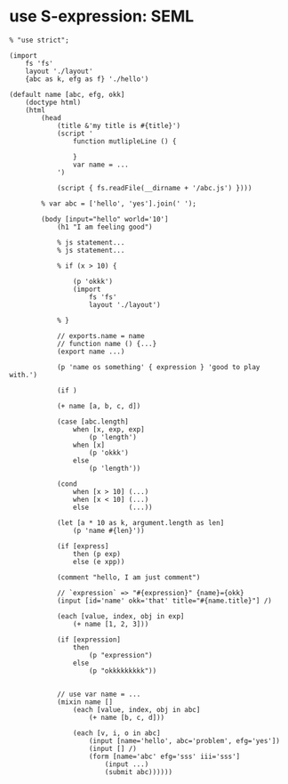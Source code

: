 # use S-expression: SEML

    % "use strict";

    (import
        fs 'fs'
        layout './layout'
        {abc as k, efg as f} './hello')

    (default name [abc, efg, okk]
        (doctype html)
        (html
            (head
                (title &'my title is #{title}')
                (script '
                    function mutlipleLine () {

                    }
                    var name = ...
                ')

                (script { fs.readFile(__dirname + '/abc.js') })))

            % var abc = ['hello', 'yes'].join(' ');

            (body [input="hello" world='10']
                (h1 "I am feeling good")

                % js statement...
                % js statement...

                % if (x > 10) {

                    (p 'okkk')
                    (import
                        fs 'fs'
                        layout './layout')

                % }

                // exports.name = name
                // function name () {...}
                (export name ...)

                (p 'name os something' { expression } 'good to play with.')

                (if )

                (+ name [a, b, c, d])

                (case [abc.length]
                    when [x, exp, exp]
                        (p 'length')
                    when [x]
                        (p 'okkk')
                    else
                        (p 'length'))

                (cond
                    when [x > 10] (...)
                    when [x < 10] (...)
                    else          (...))

                (let [a * 10 as k, argument.length as len]
                    (p 'name #{len}'))

                (if [express]
                    then (p exp)
                    else (e xpp))

                (comment "hello, I am just comment")

                // `expression` => "#{expression}" {name}={okk}
                (input [id='name' okk='that' title="#{name.title}"] /)

                (each [value, index, obj in exp]
                    (+ name [1, 2, 3]))

                (if [expression]
                    then
                        (p "expression")
                    else
                        (p "okkkkkkkkk"))


                // use var name = ...
                (mixin name []
                    (each [value, index, obj in abc]
                        (+ name [b, c, d]))

                    (each [v, i, o in abc]
                        (input [name='hello', abc='problem', efg='yes'])
                        (input [] /)
                        (form [name='abc' efg='sss' iii='sss']
                            (input ...)
                            (submit abc))))))
